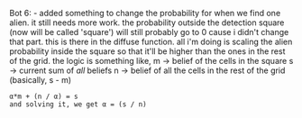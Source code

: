 Bot 6:
    - added something to change the probability for when we find one alien. it still needs more work.
    the probability outside the detection square (now will be called 'square') will still probably go to 0
    cause i didn't change that part. this is there in the diffuse function. all i'm doing is scaling the 
    alien probability inside the square so that it'll be higher than the ones in the rest of the grid.
    the logic is something like, 
    m -> belief of the cells in the square
    s -> current sum of _all_ beliefs 
    n -> belief of all the cells in the rest of the grid (basically, s - m)

    α*m + (n / α) = s
    and solving it, we get α = (s / n)
